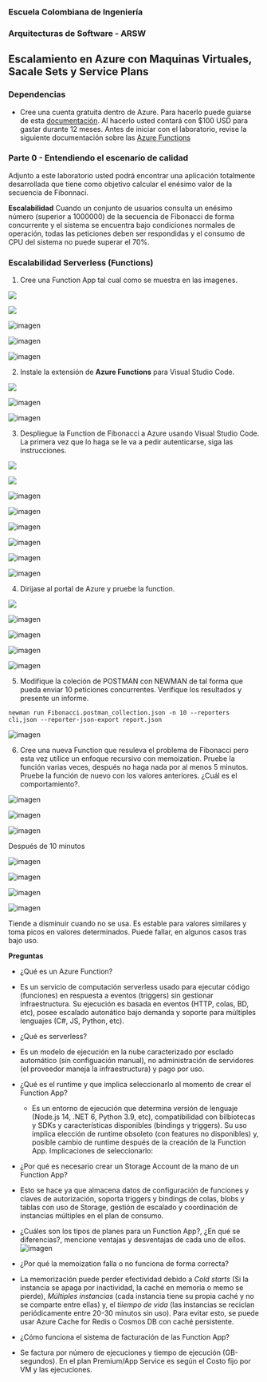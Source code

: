 ### Escuela Colombiana de Ingeniería
### Arquitecturas de Software - ARSW

## Escalamiento en Azure con Maquinas Virtuales, Sacale Sets y Service Plans

### Dependencias
* Cree una cuenta gratuita dentro de Azure. Para hacerlo puede guiarse de esta [documentación](https://azure.microsoft.com/es-es/free/students/). Al hacerlo usted contará con $100 USD para gastar durante 12 meses.
Antes de iniciar con el laboratorio, revise la siguiente documentación sobre las [Azure Functions](https://www.c-sharpcorner.com/article/an-overview-of-azure-functions/)

### Parte 0 - Entendiendo el escenario de calidad

Adjunto a este laboratorio usted podrá encontrar una aplicación totalmente desarrollada que tiene como objetivo calcular el enésimo valor de la secuencia de Fibonnaci.

**Escalabilidad**
Cuando un conjunto de usuarios consulta un enésimo número (superior a 1000000) de la secuencia de Fibonacci de forma concurrente y el sistema se encuentra bajo condiciones normales de operación, todas las peticiones deben ser respondidas y el consumo de CPU del sistema no puede superar el 70%.

### Escalabilidad Serverless (Functions)

1. Cree una Function App tal cual como se muestra en las  imagenes.

![](images/part3/part3-function-config.png)

![](images/part3/part3-function-configii.png)

![imagen](https://github.com/user-attachments/assets/a9ed4515-b6dc-4a59-8cec-8b33da552604)

![imagen](https://github.com/user-attachments/assets/7416a0da-1d89-4078-b74e-fe2b5d8a0e8e)

![imagen](https://github.com/user-attachments/assets/59d59a27-5138-4805-acb7-7a2035084fe0)

2. Instale la extensión de **Azure Functions** para Visual Studio Code.

![](images/part3/part3-install-extension.png)

![imagen](https://github.com/user-attachments/assets/f0c6ccb7-128f-4c02-b96d-48bd4608480f)

![imagen](https://github.com/user-attachments/assets/3eec6786-e2af-47b0-a9d7-9b41e03aa637)

3. Despliegue la Function de Fibonacci a Azure usando Visual Studio Code. La primera vez que lo haga se le va a pedir autenticarse, siga las instrucciones.

![](images/part3/part3-deploy-function-1.png)

![](images/part3/part3-deploy-function-2.png)

![imagen](https://github.com/user-attachments/assets/2746f415-af93-40b9-a613-f2b0056d61e0)

![imagen](https://github.com/user-attachments/assets/ff0a38e4-f943-46dc-becb-2f57788905c6)

![imagen](https://github.com/user-attachments/assets/8f8d25d8-6a1b-492b-ac76-d8c0158472ed)

![imagen](https://github.com/user-attachments/assets/cddd704a-dc70-48d9-b1db-dd0c42ce9724)

![imagen](https://github.com/user-attachments/assets/5bec231c-e356-4369-a603-abf011dc6628)

![imagen](https://github.com/user-attachments/assets/2c698508-93b5-4879-8c98-d9ddfaae953c)


4. Dirijase al portal de Azure y pruebe la function.

![](images/part3/part3-test-function.png)

![imagen](https://github.com/user-attachments/assets/c0ad2ff8-9a6d-4ffc-b59a-4687f5dc62b1)

![imagen](https://github.com/user-attachments/assets/be5544dd-435e-485e-8780-7a1af5df8e84)

![imagen](https://github.com/user-attachments/assets/5269702b-bbdb-4ee2-8f14-5406a64bb5f3)

![imagen](https://github.com/user-attachments/assets/052f55a1-7c90-4003-a11a-f520b6f03876)

5. Modifique la coleción de POSTMAN con NEWMAN de tal forma que pueda enviar 10 peticiones concurrentes. Verifique los resultados y presente un informe.

`newman run Fibonacci.postman_collection.json -n 10 --reporters cli,json --reporter-json-export report.json`

![imagen](https://github.com/user-attachments/assets/7a885631-6709-4814-a85e-f4d54d677eff)


6. Cree una nueva Function que resuleva el problema de Fibonacci pero esta vez utilice un enfoque recursivo con memoization. Pruebe la función varias veces, después no haga nada por al menos 5 minutos. Pruebe la función de nuevo con los valores anteriores. ¿Cuál es el comportamiento?.

![imagen](https://github.com/user-attachments/assets/01a2b7e1-f4e2-4bb2-8188-d2d74397d781)

![imagen](https://github.com/user-attachments/assets/9eef6d91-2606-47e3-80bb-f5d3f2f3a059)

![imagen](https://github.com/user-attachments/assets/c0c4c6be-72a8-42db-b3d6-334bf9f016d5)

Después de 10 minutos

![imagen](https://github.com/user-attachments/assets/4f3ebbbf-9cc5-4ad7-a7f7-b4f498459628)

![imagen](https://github.com/user-attachments/assets/4b70d4b5-e989-4f07-a1ec-ac3c8728669e)

![imagen](https://github.com/user-attachments/assets/6f92784e-083b-4cc8-a251-a723b0567bbf)

![imagen](https://github.com/user-attachments/assets/16fdffa1-3fbb-4a32-920a-eb9501942948)

Tiende a disminuir cuando no se usa. Es estable para valores similares y toma picos en valores determinados. Puede fallar, en algunos casos tras bajo uso.


**Preguntas**

* ¿Qué es un Azure Function?
- Es un servicio de computación serverless usado para ejecutar código (funciones) en respuesta a eventos (triggers) sin gestionar infraestructura. Su ejecución es basada en eventos (HTTP, colas, BD, etc), posee escalado autonático bajo demanda y soporte para múltiples lenguajes (C#, JS, Python, etc).

* ¿Qué es serverless?
- Es un modelo de ejecución en la nube caracterizado por esclado automático (sin configuación manual), no administración de servidores (el proveedor maneja la infraestructura) y pago por uso.

* ¿Qué es el runtime y que implica seleccionarlo al momento de crear el Function App?
  - Es un entorno de ejecución que determina versión de lenguaje (Node.js 14, .NET 6, Python 3.9, etc), compatibilidad con bilbiotecas y SDKs y características disponibles (bindings y triggers). Su uso implica elección de runtime obsoleto (con features no disponibles) y, posible cambio de runtime después de la creación de la Function App.
Implicaciones de seleccionarlo:
  
* ¿Por qué es necesario crear un Storage Account de la mano de un Function App?
- Esto se hace ya que almacena datos de configuración de funciones y claves de autorización, soporta triggers y bindings de colas, blobs y tablas con uso de Storage, gestión de escalado y coordinación de instancias múltiples en el plan de consumo.
  
* ¿Cuáles son los tipos de planes para un Function App?, ¿En qué se diferencias?, mencione ventajas y desventajas de cada uno de ellos.
![imagen](https://github.com/user-attachments/assets/ba4f42f3-c87f-4a9f-89f4-c95d66769fe1)
  
* ¿Por qué la memoization falla o no funciona de forma correcta?
- La memorización puede perder efectividad debido a _Cold starts_ (Si la instancia se apaga por inactividad, la caché en memoria o memo se pierde), _Múltiples instancias_ (cada instancia tiene su propia caché y no se comparte entre ellas) y, el _tiiempo de vida_ (las instancias se reciclan periódicamente entre 20-30 minutos sin uso). Para evitar esto, se puede usar Azure Cache for Redis o Cosmos DB con caché persistente.
  
* ¿Cómo funciona el sistema de facturación de las Function App?
- Se factura por número de ejecuciones y tiempo de ejecución (GB-segundos). En el plan Premium/App Service es según el Costo fijo por VM y las ejecuciones.
